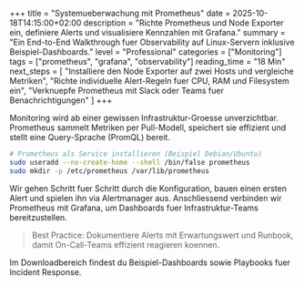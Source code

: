 +++
title = "Systemueberwachung mit Prometheus"
date = 2025-10-18T14:15:00+02:00
description = "Richte Prometheus und Node Exporter ein, definiere Alerts und visualisiere Kennzahlen mit Grafana."
summary = "Ein End-to-End Walkthrough fuer Observability auf Linux-Servern inklusive Beispiel-Dashboards."
level = "Professional"
categories = ["Monitoring"]
tags = ["prometheus", "grafana", "observability"]
reading_time = "18 Min"
next_steps = [
  "Installiere den Node Exporter auf zwei Hosts und vergleiche Metriken",
  "Richte individuelle Alert-Regeln fuer CPU, RAM und Filesystem ein",
  "Verknuepfe Prometheus mit Slack oder Teams fuer Benachrichtigungen"
]
+++

Monitoring wird ab einer gewissen Infrastruktur-Groesse unverzichtbar. Prometheus sammelt Metriken per Pull-Modell, speichert sie effizient und stellt eine Query-Sprache (PromQL) bereit.

```bash
# Prometheus als Service installieren (Beispiel Debian/Ubuntu)
sudo useradd --no-create-home --shell /bin/false prometheus
sudo mkdir -p /etc/prometheus /var/lib/prometheus
```

Wir gehen Schritt fuer Schritt durch die Konfiguration, bauen einen ersten Alert und spielen ihn via Alertmanager aus. Anschliessend verbinden wir Prometheus mit Grafana, um Dashboards fuer Infrastruktur-Teams bereitzustellen.

> Best Practice: Dokumentiere Alerts mit Erwartungswert und Runbook, damit On-Call-Teams effizient reagieren koennen.

Im Downloadbereich findest du Beispiel-Dashboards sowie Playbooks fuer Incident Response.
